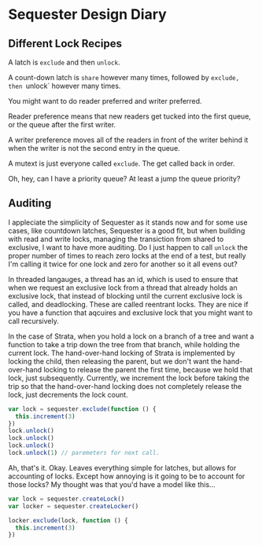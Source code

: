 # Sequester Design Diary

## Different Lock Recipes

A latch is `exclude` and then `unlock`.

A count-down latch is `share` however many times, followed by `exclude, then
`unlock` however many times.

You might want to do reader preferred and writer preferred.

Reader preference means that new readers get tucked into the first queue, or the
queue after the first writer.

A writer preference moves all of the readers in front of the writer behind it
when the writer is not the second entry in the queue.

A mutext is just everyone called `exclude`. The get called back in order.

Oh, hey, can I have a priority queue? At least a jump the queue priority?

## Auditing

I appleciate the simplicity of Sequester as it stands now and for some use
cases, like countdown latches, Sequester is a good fit, but when building with
read and write locks, managing the transiction from shared to exclusive, I want
to have more auditing. Do I just happen to call `unlock` the proper number of
times to reach zero locks at the end of a test, but really I'm calling it twice
for one lock and zero for another so it all evens out?

In threaded langauges, a thread has an id, which is used to ensure that when we
request an exclusive lock from a thread that already holds an exclusive lock,
that instead of blocking until the current exclusive lock is called, and
deadlocking. These are called reentrant locks. They are nice if you have a
function that aqcuires and exclusive lock that you might want to call
recursively.

In the case of Strata, when you hold a lock on a branch of a tree and want a
function to take a trip down the tree from that branch, while holding the
current lock. The hand-over-hand locking of Strata is implemented by locking the
child, then releasing the parent, but we don't want the hand-over-hand locking
to release the parent the first time, because we hold that lock, just
subsequently. Currently, we increment the lock before taking the trip so that
the hand-over-hand locking does not completely release the lock, just decrements
the lock count.

```javascript
var lock = sequester.exclude(function () {
  this.increment(3)
})
lock.unlock()
lock.unlock()
lock.unlock()
lock.unlock(1) // paremeters for next call.
```

Ah, that's it. Okay. Leaves everything simple for latches, but allows for
accounting of locks. Except how annoying is it going to be to account for those
locks? My thought was that you'd have a model like this...

```javascript
var lock = sequester.createLock()
var locker = sequester.createLocker()

locker.exclude(lock, function () {
  this.increment(3)
})
```
